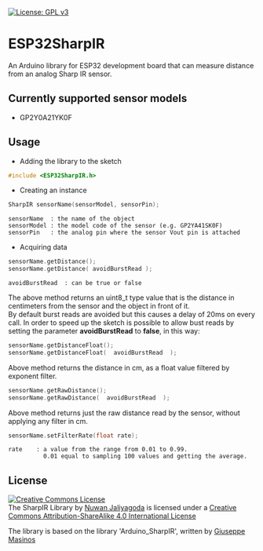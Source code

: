 [![License: GPL v3](https://img.shields.io/badge/License-GPL%20v3-blue.svg)](http://www.gnu.org/licenses/gpl-3.0)

# ESP32SharpIR
An Arduino library for ESP32 development board that can measure distance from an analog Sharp IR sensor.

## Currently supported sensor models
- GP2Y0A21YK0F  

## Usage
- Adding the library to the sketch

~~~c++
#include <ESP32SharpIR.h>
~~~

- Creating an instance  

~~~c++
SharpIR sensorName(sensorModel, sensorPin);
~~~
~~~
sensorName	: the name of the object   
sensorModel	: the model code of the sensor (e.g. GP2YA41SK0F)  
sensorPin	: the analog pin where the sensor Vout pin is attached  
~~~    

- Acquiring data

~~~c++
sensorName.getDistance();
sensorName.getDistance( avoidBurstRead );
~~~
~~~
avoidBurstRead	: can be true or false
~~~

The above method returns an uint8_t type value that is the distance in centimeters from the sensor and the object in front of it.  
By default burst reads are avoided but this causes a delay of 20ms on every call.
In order to speed up the sketch is possible to allow bust reads by setting the parameter **avoidBurstRead** to **false**, in this way:


~~~c++
sensorName.getDistanceFloat();
sensorName.getDistanceFloat(  avoidBurstRead  );
~~~

Above method returns the distance in cm, as a float value filtered by exponent filter. 

~~~c++
sensorName.getRawDistance();
sensorName.getRawDistance(  avoidBurstRead  );
~~~

Above method returns just the raw distance read by the sensor, without applying any filter in cm.

~~~c++
sensorName.setFilterRate(float rate);
~~~

~~~
rate	: a value from the range from 0.01 to 0.99. 
		  0.01 equal to sampling 100 values and getting the average.
~~~


## License ##
<a rel="license" href="http://creativecommons.org/licenses/by-sa/4.0/">
<img alt="Creative Commons License" style="border-width:0" src="https://i.creativecommons.org/l/by-sa/4.0/88x31.png" />
</a>
<br />
<span xmlns:dct="http://purl.org/dc/terms/" property="dct:title">The SharpIR Library</span>
by <a xmlns:cc="http://creativecommons.org/ns#" href="https://nuwanjaliyagoda.com" property="cc:attributionName" rel="cc:attributionURL">Nuwan Jaliyagoda</a> is licensed under a <a rel="license" href="http://creativecommons.org/licenses/by-sa/4.0/">Creative Commons Attribution-ShareAlike 4.0 International License</a>

The library is based on the library 'Arduino_SharpIR', written by <a xmlns:cc="http://creativecommons.org/ns#" href="https://facebook.com/dev.giuseppemasino" property="cc:attributionName" rel="cc:attributionURL">Giuseppe Masinos</a>
